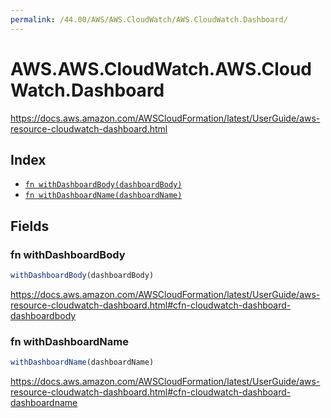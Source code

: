 ```yaml
---
permalink: /44.00/AWS/AWS.CloudWatch/AWS.CloudWatch.Dashboard/
---
```


# AWS.AWS.CloudWatch.AWS.CloudWatch.Dashboard

https://docs.aws.amazon.com/AWSCloudFormation/latest/UserGuide/aws-resource-cloudwatch-dashboard.html

## Index

* [`fn withDashboardBody(dashboardBody)`](#fn-withdashboardbody)
* [`fn withDashboardName(dashboardName)`](#fn-withdashboardname)

## Fields

### fn withDashboardBody

```ts
withDashboardBody(dashboardBody)
```

https://docs.aws.amazon.com/AWSCloudFormation/latest/UserGuide/aws-resource-cloudwatch-dashboard.html#cfn-cloudwatch-dashboard-dashboardbody

### fn withDashboardName

```ts
withDashboardName(dashboardName)
```

https://docs.aws.amazon.com/AWSCloudFormation/latest/UserGuide/aws-resource-cloudwatch-dashboard.html#cfn-cloudwatch-dashboard-dashboardname